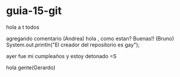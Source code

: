 # guia-15-git

hola a t  todos

agregando comentario (Andrea)
hola , como estan?
Buenas!! (Bruno)
System.out.println("El creador del repositorio es gay");

ayer fue mi cumpleaños y estoy detonado =S


hola gente(Gerardo)



